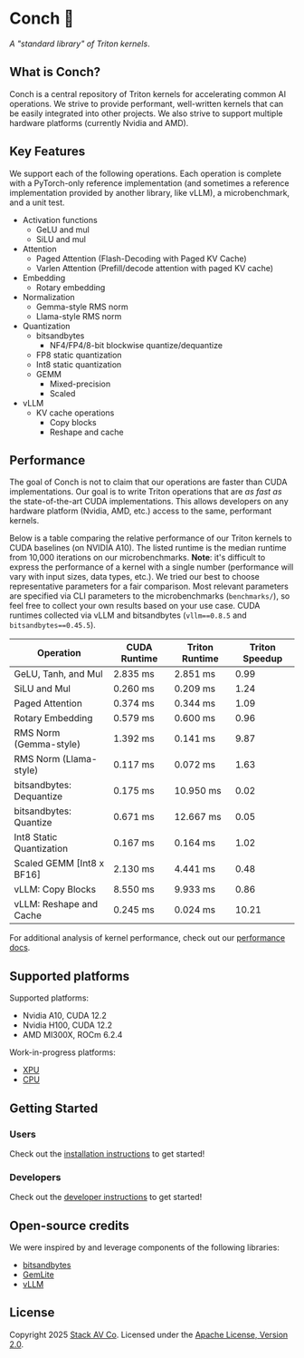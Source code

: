 # Conch :shell:

_A "standard library" of Triton kernels_.

## What is Conch?

Conch is a central repository of Triton kernels for accelerating common AI operations.
We strive to provide performant, well-written kernels that can be easily integrated into other projects.
We also strive to support multiple hardware platforms (currently Nvidia and AMD).

## Key Features

We support each of the following operations.
Each operation is complete with a PyTorch-only reference implementation (and sometimes a reference implementation provided by another library, like vLLM), a microbenchmark, and a unit test.

- Activation functions
  - GeLU and mul
  - SiLU and mul
- Attention
  - Paged Attention (Flash-Decoding with Paged KV Cache)
  - Varlen Attention (Prefill/decode attention with paged KV cache)
- Embedding
  - Rotary embedding
- Normalization
  - Gemma-style RMS norm
  - Llama-style RMS norm
- Quantization
  - bitsandbytes
    - NF4/FP4/8-bit blockwise quantize/dequantize
  - FP8 static quantization
  - Int8 static quantization
  - GEMM
    - Mixed-precision
    - Scaled
- vLLM
  - KV cache operations
    - Copy blocks
    - Reshape and cache

## Performance

The goal of Conch is not to claim that our operations are faster than CUDA implementations.
Our goal is to write Triton operations that are _as fast as_ the state-of-the-art CUDA implementations.
This allows developers on any hardware platform (Nvidia, AMD, etc.) access to the same, performant kernels.

Below is a table comparing the relative performance of our Triton kernels to CUDA baselines (on NVIDIA A10).
The listed runtime is the median runtime from 10,000 iterations on our microbenchmarks.
**Note**: it's difficult to express the performance of a kernel with a single number (performance will vary with input sizes, data types, etc.).
We tried our best to choose representative parameters for a fair comparison.
Most relevant parameters are specified via CLI parameters to the microbenchmarks (`benchmarks/`), so feel free to collect your own results based on your use case.
CUDA runtimes collected via vLLM and bitsandbytes (`vllm==0.8.5` and `bitsandbytes==0.45.5`).

| Operation | CUDA Runtime | Triton Runtime | Triton Speedup |
| --- | --- | --- | --- |
| GeLU, Tanh, and Mul | 2.835 ms | 2.851 ms | 0.99 |
| SiLU and Mul | 0.260 ms | 0.209 ms | 1.24 |
| Paged Attention | 0.374 ms | 0.344 ms | 1.09 |
| Rotary Embedding | 0.579 ms | 0.600 ms | 0.96 |
| RMS Norm (Gemma-style) | 1.392 ms | 0.141 ms | 9.87 |
| RMS Norm (Llama-style) | 0.117 ms | 0.072 ms | 1.63 |
| bitsandbytes: Dequantize | 0.175 ms | 10.950 ms | 0.02 |
| bitsandbytes: Quantize | 0.671 ms | 12.667 ms | 0.05 |
| Int8 Static Quantization | 0.167 ms | 0.164 ms | 1.02 |
| Scaled GEMM [Int8 x BF16] | 2.130 ms | 4.441 ms | 0.48 |
| vLLM: Copy Blocks | 8.550 ms | 9.933 ms | 0.86 |
| vLLM: Reshape and Cache | 0.245 ms | 0.024 ms | 10.21 |

For additional analysis of kernel performance, check out our [performance docs](./docs/performance/).

## Supported platforms

Supported platforms:

- Nvidia A10, CUDA 12.2
- Nvidia H100, CUDA 12.2
- AMD MI300X, ROCm 6.2.4

Work-in-progress platforms:

- [XPU](https://github.com/intel/intel-xpu-backend-for-triton)
- [CPU](https://github.com/triton-lang/triton-cpu)

## Getting Started

### Users

Check out the [installation instructions](./docs/getting_started/installation.md) to get started!

### Developers

Check out the [developer instructions](./docs/getting_started/developer_environment.md) to get started!

## Open-source credits

We were inspired by and leverage components of the following libraries:

- [bitsandbytes](https://github.com/bitsandbytes-foundation/bitsandbytes)
- [GemLite](https://github.com/mobiusml/gemlite)
- [vLLM](https://github.com/vllm-project/vllm)

## License

Copyright 2025 [Stack AV Co](https://stackav.com/).
Licensed under the [Apache License, Version 2.0](./LICENSE).
